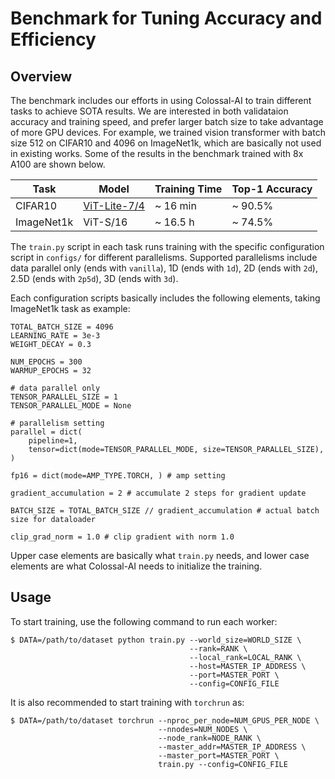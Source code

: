 # Benchmark for Tuning Accuracy and Efficiency

## Overview

The benchmark includes our efforts in using Colossal-AI to train different tasks to achieve SOTA results.
We are interested in both validataion accuracy and training speed, and prefer larger batch size to take advantage of more GPU devices.
For example, we trained vision transformer with batch size 512 on CIFAR10 and 4096 on ImageNet1k, which are basically not used in existing works.
Some of the results in the benchmark trained with 8x A100 are shown below.

| Task       | Model        | Training Time | Top-1 Accuracy |
| ---------- | ------------ | ------------- | -------------- |
| CIFAR10    | [ViT-Lite-7/4](https://arxiv.org/pdf/2104.05704.pdf) | ~ 16 min      | ~ 90.5%        |
| ImageNet1k | ViT-S/16     | ~ 16.5 h      | ~ 74.5%        |

The `train.py` script in each task runs training with the specific configuration script in `configs/` for different parallelisms.
Supported parallelisms include data parallel only (ends with `vanilla`), 1D (ends with `1d`), 2D (ends with `2d`), 2.5D (ends with `2p5d`), 3D (ends with `3d`).

Each configuration scripts basically includes the following elements, taking ImageNet1k task as example:
```
TOTAL_BATCH_SIZE = 4096
LEARNING_RATE = 3e-3
WEIGHT_DECAY = 0.3

NUM_EPOCHS = 300
WARMUP_EPOCHS = 32

# data parallel only
TENSOR_PARALLEL_SIZE = 1    
TENSOR_PARALLEL_MODE = None

# parallelism setting
parallel = dict(
    pipeline=1,
    tensor=dict(mode=TENSOR_PARALLEL_MODE, size=TENSOR_PARALLEL_SIZE),
)

fp16 = dict(mode=AMP_TYPE.TORCH, ) # amp setting

gradient_accumulation = 2 # accumulate 2 steps for gradient update

BATCH_SIZE = TOTAL_BATCH_SIZE // gradient_accumulation # actual batch size for dataloader

clip_grad_norm = 1.0 # clip gradient with norm 1.0
```
Upper case elements are basically what `train.py` needs, and lower case elements are what Colossal-AI needs to initialize the training.

## Usage

To start training, use the following command to run each worker:
```
$ DATA=/path/to/dataset python train.py --world_size=WORLD_SIZE \
                                        --rank=RANK \
                                        --local_rank=LOCAL_RANK \
                                        --host=MASTER_IP_ADDRESS \
                                        --port=MASTER_PORT \
                                        --config=CONFIG_FILE
```
It is also recommended to start training with `torchrun` as:
```
$ DATA=/path/to/dataset torchrun --nproc_per_node=NUM_GPUS_PER_NODE \
                                 --nnodes=NUM_NODES \
                                 --node_rank=NODE_RANK \
                                 --master_addr=MASTER_IP_ADDRESS \
                                 --master_port=MASTER_PORT \
                                 train.py --config=CONFIG_FILE
```